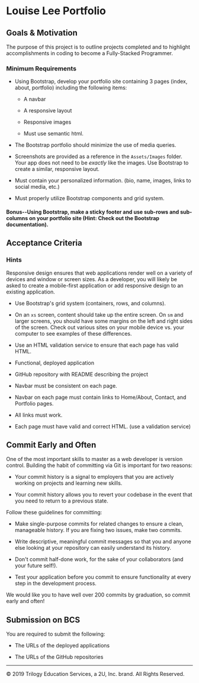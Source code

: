 # Louise Lee Portfolio


## Goals & Motivation
The purpose of this project is to outline projects completed and to highlight accomplishments in coding to become a Fully-Stacked Programmer.

### Minimum Requirements
* Using Bootstrap, develop your portfolio site containing 3 pages (index, about, portfolio) including the following items:

   * A navbar

   * A responsive layout

   * Responsive images

   * Must use semantic html.

* The Bootstrap portfolio should minimize the use of media queries.

* Screenshots are provided as a reference in the `Assets/Images` folder. Your app does not need to be _exactly_ like the images. Use Bootstrap to create a similar, responsive layout.

* Must contain your personalized information. (bio, name, images, links to social media, etc.)

* Must properly utilize Bootstrap components and grid system.

#### Bonus--Using Bootstrap, make a sticky footer and use sub-rows and sub-columns on your portfolio site (**Hint:** Check out the Bootstrap documentation).


## Acceptance Criteria


### Hints

Responsive design ensures that web applications render well on a variety of devices and window or screen sizes. As a developer, you will likely be asked to create a mobile-first application or add responsive design to an existing application. 


* Use Bootstrap's grid system (containers, rows, and columns).

* On an `xs` screen, content should take up the entire screen. On `sm` and larger screens, you should have some margins on the left and right sides of the screen. Check out various sites on your mobile device vs. your computer to see examples of these differences.

* Use an HTML validation service to ensure that each page has valid HTML.

* Functional, deployed application

* GitHub repository with README describing the project

* Navbar must be consistent on each page.

* Navbar on each page must contain links to Home/About, Contact, and Portfolio pages.

* All links must work.

* Each page must have valid and correct HTML. (use a validation service)






## Commit Early and Often

One of the most important skills to master as a web developer is version control. Building the habit of committing via Git is important for two reasons:

* Your commit history is a signal to employers that you are actively working on projects and learning new skills.

* Your commit history allows you to revert your codebase in the event that you need to return to a previous state.

Follow these guidelines for committing:

* Make single-purpose commits for related changes to ensure a clean, manageable history. If you are fixing two issues, make two commits.

* Write descriptive, meaningful commit messages so that you and anyone else looking at your repository can easily understand its history.

* Don't commit half-done work, for the sake of your collaborators (and your future self!).

* Test your application before you commit to ensure functionality at every step in the development process.

We would like you to have well over 200 commits by graduation, so commit early and often!


## Submission on BCS

You are required to submit the following:

* The URLs of the deployed applications

* The URLs of the GitHub repositories

- - -

© 2019 Trilogy Education Services, a 2U, Inc. brand. All Rights Reserved.
